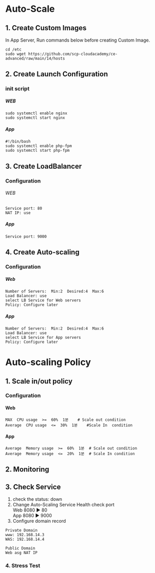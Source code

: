 # Auto-Scale
## 1. Create Custom Images
In App Server, Run commands below before creating Custom Image.

    cd /etc
    sudo wget https://github.com/scp-cloudacademy/ce-advanced/raw/main/14/hosts 

## 2. Create Launch Configuration
### init script 
##### WEB
    sudo systemctl enable nginx
    sudo systemctl start nginx
##### App
    #!/bin/bash
    sudo systemctl enable php-fpm
    sudo systemctl start php-fpm
## 3. Create LoadBalancer 
### Configuration
###### WEB
    Service port: 80
    NAT IP: use
##### App
    Service port: 9000
## 4. Create Auto-scaling 
### Configuration
##### Web
    Number of Servers:  Min:2  Desired:4  Max:6
    Load Balancer: use
    select LB Service for Web servers
    Policy: Configure later
##### App
    Number of Servers:  Min:2  Desired:4  Max:6
    Load Balancer: use
    select LB Service for App servers
    Policy: Configure later

# Auto-scaling Policy
## 1. Scale in/out policy
### Configuration 
#### Web
    MAX  CPU usage  >=  60%  1분    # Scale out condition
    Average  CPU usage  <=  30%  1분    #Scale In  condition
#### App
    Average  Memory usage  >=  60%  1분  # Scale out condition
    Average  Memory usage  <=  20%  1분  # Scale In condition
    
## 2. Monitoring 
## 3. Check Service
1) check the status: down 
2) Change Auto-Scaling Service Health check port </br>
  Web 8080 ▶ 80 </br>
  App 8080 ▶ 9000
3) Configure domain record
```
Private Domain
www: 192.168.14.3
WAS: 192.168.14.4

Public Domain
Web asg NAT IP
```
### 4. Stress Test  
    
     
